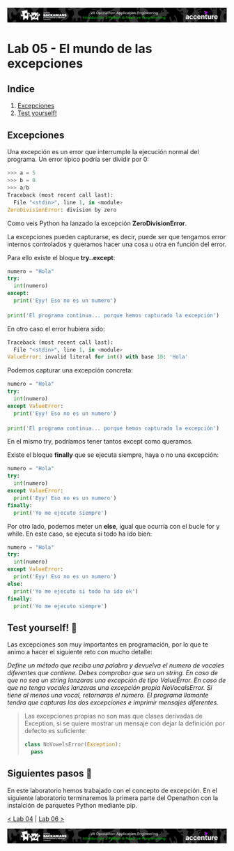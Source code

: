 <p align="center">
    <img src="../resources/header.png">
</p>

# Lab 05 - El mundo de las excepciones

## Indice

1. [Excepciones](#excepciones)
2. [Test yourself!](#test-yourself-100)

## Excepciones

Una excepción es un error que interrumple la ejecución normal del programa. Un error típico podría ser dividir por 0:

```python
>>> a = 5
>>> b = 0
>>> a/b
Traceback (most recent call last):
  File "<stdin>", line 1, in <module>
ZeroDivisionError: division by zero
```

Como veis Python ha lanzado la excepción **ZeroDivisionError**.

La excepciones pueden capturarse, es decir, puede ser que tengamos error internos controlados y queramos hacer una cosa u otra en función del error.

Para ello existe el bloque **try..except**:

```python
numero = "Hola"
try:
  int(numero)
except:
  print('Eyy! Eso no es un numero')

print('El programa continua... porque hemos capturado la excepción')
```

En otro caso el error hubiera sido:

```python
Traceback (most recent call last):
  File "<stdin>", line 1, in <module>
ValueError: invalid literal for int() with base 10: 'Hola'
```

Podemos capturar una excepción concreta:

```python
numero = "Hola"
try:
  int(numero)
except ValueError:
  print('Eyy! Eso no es un numero')

print('El programa continua... porque hemos capturado la excepción')
```

En el mismo try, podríamos tener tantos except como queramos.

Existe el bloque **finally** que se ejecuta siempre, haya o no una excepción:

```python
numero = "Hola"
try:
  int(numero)
except ValueError:
  print('Eyy! Eso no es un numero')
finally:
  print('Yo me ejecuto siempre')
```

Por otro lado, podemos meter un **else**, igual que ocurría con el bucle for y while. En este caso, se ejecuta si todo ha ido bien:

```python
numero = "Hola"
try:
  int(numero)
except ValueError:
  print('Eyy! Eso no es un numero')
else:
  print('Yo me ejecuto si todo ha ido ok')
finally:
  print('Yo me ejecuto siempre')
```

[^1]: Si no recuerdas el else en los bucles, repasa el [lab-02](../lab-02)

## Test yourself! :100:

Las excepciones son muy importantes en programación, por lo que te animo a hacer el siguiente reto con mucho detalle:

_Define un método que reciba una palabra y devuelva el numero de vocales diferentes que contiene. Debes comprobar que sea un string. En caso de que no sea un string lanzaras una excepción de tipo ValueError. En caso de que no tenga vocales lanzaras una excepción propia NoVocalsError. Si tiene al menos una vocal, retornaras el número. El programa llamante tendra que capturas las dos excepciones e imprimir mensajes diferentes._

> Las excepciones propias no son mas que clases derivadas de Exception, si se quiere mostrar un mensaje con dejar la definición por defecto es suficiente:
>
> ```python
> class NoVowelsError(Exception):
>   pass
> ```

## Siguientes pasos :rocket:

En este laboratorio hemos trabajado con el concepto de excepción. En el siguiente laboratorio terminaremos la primera parte del Openathon con la instalción de parquetes Python mediante pip.



[< Lab 04](../lab-04) | [Lab 06 >](../lab-06)

<p align="center">
    <img src="../resources/header.png">
</p>
